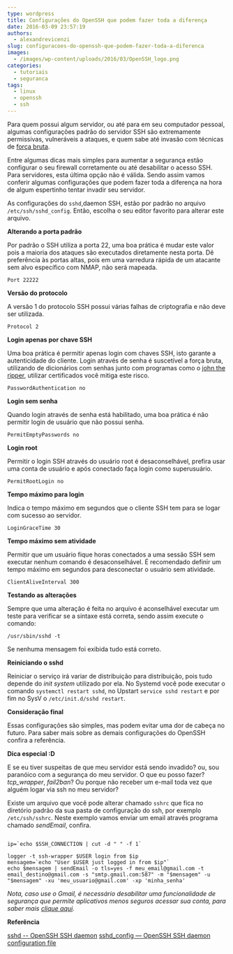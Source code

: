 ```yaml
---
type: wordpress
title: Configurações do OpenSSH que podem fazer toda a diferença
date: 2016-03-09 23:57:19
authors:
  - alexandrevicenzi
slug: configuracoes-do-openssh-que-podem-fazer-toda-a-diferenca
images:
  - /images/wp-content/uploads/2016/03/OpenSSH_logo.png
categories:
  - tutoriais
  - seguranca
tags:
  - linux
  - openssh
  - ssh
---
```


Para quem possui algum servidor, ou até para em seu computador pessoal, algumas configurações padrão do servidor SSH são extremamente permissivas, vulneráveis a ataques, e quem sabe até invasão com técnicas de <a href="https://en.wikipedia.org/wiki/Brute-force_attack" target="_blank">força bruta</a>.

Entre algumas dicas mais simples para aumentar a segurança estão configurar o seu firewall corretamente ou até desabilitar o acesso SSH. Para servidores, esta última opção não é válida. Sendo assim vamos conferir algumas configurações que podem fazer toda a diferença na hora de algum espertinho tentar invadir seu servidor.

<!--more-->

As configurações do <code>sshd</code>,daemon SSH, estão por padrão no arquivo <code>/etc/ssh/sshd_config</code>. Então, escolha o seu editor favorito para alterar este arquivo.

<strong>Alterando a porta padrão</strong>

Por padrão o SSH utiliza a porta 22, uma boa prática é mudar este valor pois a maioria dos ataques são executados diretamente nesta porta. Dê preferência às portas altas, pois em uma varredura rápida de um atacante sem alvo específico com NMAP, não será mapeada.

<code>Port 22222</code>

<strong>Versão do protocolo</strong>

A versão 1 do protocolo SSH possui várias falhas de criptografia e não deve ser utilizada.

<code>Protocol 2</code>

<strong>Login apenas por chave SSH</strong>

Uma boa prática é permitir apenas login com chaves SSH, isto garante a autenticidade do cliente. Login através de senha é suscetível a força bruta, utilizando de dicionários com senhas junto com programas como o <a href="https://pt.wikipedia.org/wiki/John_the_Ripper" target="_blank">john the ripper</a>, utilizar certificados você mitiga este risco.

<code>PasswordAuthentication no</code>

<strong>Login sem senha</strong>

Quando login através de senha está habilitado, uma boa prática é não permitir login de usuário que não possui senha.

<code>PermitEmptyPasswords no</code>

<strong>Login root</strong>

Permitir o login SSH através do usuário root é desaconselhável, prefira usar uma conta de usuário e após conectado faça login como superusuário.

<code>PermitRootLogin no</code>

<strong>Tempo máximo para login</strong>

Indica o tempo máximo em segundos que o cliente SSH tem para se logar com sucesso ao servidor.

<code>LoginGraceTime 30</code>

<strong>Tempo máximo sem atividade</strong>

Permitir que um usuário fique horas conectados a uma sessão SSH sem executar nenhum comando é desaconselhável. É recomendado definir um tempo máximo em segundos para desconectar o usuário sem atividade.

<code>ClientAliveInterval 300</code>

<strong>Testando as alterações</strong>

Sempre que uma alteração é feita no arquivo é aconselhável executar um teste para verificar se a sintaxe está correta, sendo assim execute o comando:

<code>/usr/sbin/sshd -t</code>

Se nenhuma mensagem foi exibida tudo está correto.

<strong>Reiniciando o sshd</strong>

Reiniciar o serviço irá variar de distribuição para distribuição, pois tudo depende do <em>init system</em> utilizado por ela. No Systemd você pode executar o comando <code>systemctl restart sshd</code>, no Upstart <code>service sshd restart</code> e por fim no SysV o <code>/etc/init.d/sshd restart</code>.

<strong>Consideração final</strong>

Essas configurações são simples, mas podem evitar uma dor de cabeça no futuro. Para saber mais sobre as demais configurações do OpenSSH confira a referência.

<strong>Dica especial :D</strong>

E se eu tiver suspeitas de que meu servidor está sendo invadido? ou, sou paranóico com a segurança do meu servidor. O que eu posso fazer? <em>tcp_wrapper</em>, <em>fail2ban</em>? Ou porque não receber um e-mail toda vez que alguém logar via ssh no meu servidor?

Existe um arquivo que você pode alterar chamado <code>sshrc</code> que fica no diretório padrão da sua pasta de configuração do ssh, por exemplo <code>/etc/ssh/sshrc</code>. Neste exemplo vamos enviar um email através programa chamado <em>sendEmail</em>, confira.

<pre><code class="bash">
ip=`echo $SSH_CONNECTION | cut -d &quot; &quot; -f 1`

logger -t ssh-wrapper $USER login from $ip
mensagem=`echo &quot;User $USER just logged in from $ip&quot;`
echo $mensagem | sendEmail -o tls=yes -f meu_email@gmail.com -t email_destino@gmail.com -s &quot;smtp.gmail.com:587&quot; -m &quot;$mensagem&quot; -u &quot;$mensagem&quot; -xu 'meu_usuario@gmail.com' -xp 'minha_senha'
</code></pre>

<em>Nota, caso use o Gmail, é necessário desabilitar uma funcionalidade de segurança que permite aplicativos menos seguros acessar sua conta, para saber mais <a href="https://www.google.com/settings/security/lesssecureapps" target="_blank">clique aqui</a>.</em>

<strong>Referência</strong>

<a href="http://www.freebsd.org/cgi/man.cgi?sshd(8)" target="_blank">sshd -- OpenSSH SSH daemon</a>
<a href="http://www.openbsd.org/cgi-bin/man.cgi/OpenBSD-current/man5/sshd_config.5?query=sshd_config" target="_blank">sshd_config — OpenSSH SSH daemon configuration file</a>
